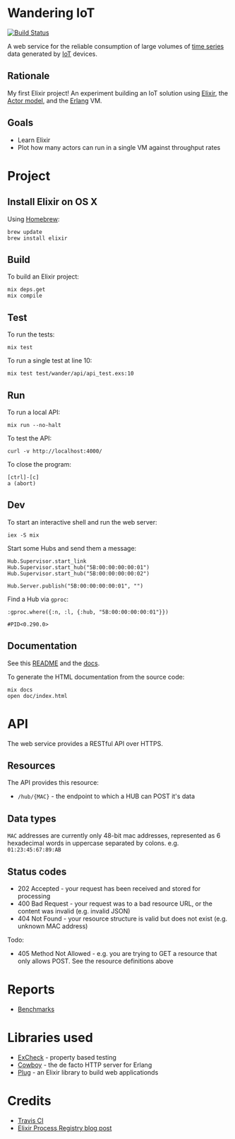 # Wandering IoT

[![Build Status](https://travis-ci.org/devstopfix/iot-wander.svg?branch=master)](https://travis-ci.org/devstopfix/iot-wander)

A web service for the reliable consumption of large volumes of [time series](https://en.wikipedia.org/wiki/Time_series) data generated by [IoT](https://en.wikipedia.org/wiki/Internet_of_Things) devices.

## Rationale

My first Elixir project! An experiment building an IoT solution using [Elixir](http://elixir-lang.org/), the [Actor model](https://en.wikipedia.org/wiki/Actor_model), and the [Erlang](http://www.erlang.org) VM.

## Goals

* Learn Elixir
* Plot how many actors can run in a single VM against throughput rates

# Project

## Install Elixir on OS X

Using [Homebrew](http://brew.sh):

    brew update
    brew install elixir

## Build

To build an Elixir project:

    mix deps.get
    mix compile

## Test

To run the tests:

    mix test

To run a single test at line 10:

    mix test test/wander/api/api_test.exs:10

## Run

To run a local API:

    mix run --no-halt

To test the API:

    curl -v http://localhost:4000/

To close the program:

    [ctrl]-[c]
    a (abort)

## Dev

To start an interactive shell and run the web server:

    iex -S mix

Start some Hubs and send them a message:

    Hub.Supervisor.start_link
    Hub.Supervisor.start_hub("5B:00:00:00:00:01")
    Hub.Supervisor.start_hub("5B:00:00:00:00:02")

    Hub.Server.publish("5B:00:00:00:00:01", "")

Find a Hub via `gproc`:

    :gproc.where({:n, :l, {:hub, "5B:00:00:00:00:01"}})

    #PID<0.290.0>


## Documentation

See this [README](README.md) and the [docs](doc/index.html).

To generate the HTML documentation from the source code:

    mix docs
    open doc/index.html

# API

The web service provides a RESTful API over HTTPS. 

## Resources

The API provides this resource:

* `/hub/{MAC}` - the endpoint to which a HUB can POST it's data

## Data types

`MAC` addresses are currently only 48-bit mac addresses, represented as 6 hexadecimal words in uppercase separated by colons. e.g. `01:23:45:67:89:AB`

## Status codes

* 202 Accepted - your request has been received and stored for processing
* 400 Bad Request - your request was to a bad resource URL, or the content was invalid (e.g. invalid JSON)
* 404 Not Found - your resource structure is valid but does not exist (e.g. unknown MAC address)

Todo:

* 405 Method Not Allowed - e.g. you are trying to GET a resource that only allows POST. See the resource definitions above

# Reports

* [Benchmarks](reports/ab.md)

# Libraries used

* [ExCheck](https://github.com/parroty/excheck) - property based testing
* [Cowboy](https://github.com/ninenines/cowboy) - the de facto HTTP server for Erlang
* [Plug](https://github.com/elixir-lang/plug) - an Elixir library to build web applicationds

# Credits

* [Travis CI](https://docs.travis-ci.com/user/languages/elixir/)
* [Elixir Process Registry blog post](https://m.alphasights.com/process-registry-in-elixir-a-practical-example-4500ee7c0dcc#.mjkawpix8)
